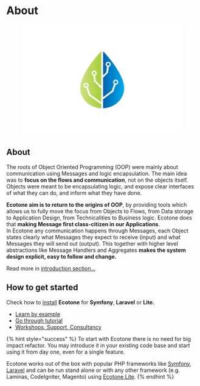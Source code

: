 # About

<figure><img src=".gitbook/assets/ecotone_logo_no_background (2).png" alt="" width="563"><figcaption></figcaption></figure>

## About

The roots of Object Oriented Programming (OOP) were mainly about communication using Messages and logic encapsulation. The main idea was to **focus on the flows and communication**, not on the objects itself. Objects were meant to be encapsulating logic, and expose clear interfaces of what they can do, and inform what they have done.&#x20;

**Ecotone aim is to return to the origins of OOP**, by providing tools which allows us to fully move the focus from Objects to Flows, from Data storage to Application Design, from Technicalities to Business logic. Ecotone does that **making Message first class-citizen in our Applications**. \
In Ecotone any communication happens through Messages, each Object states clearly what Messages they expect to receive (input) and what Messages they will send out (output). This together with higher level abstractions like Message Handlers and Aggregates **makes the system design explicit, easy to follow and change.**

Read more in [introduction section...](modelling/message-driven-php-introduction.md)

## How to get started

Check how to [install](install-php-service-bus.md) **Ecotone** for **Symfony**, **Laravel** or **Lite.**

* [Learn by example](quick-start-php-ddd-cqrs-event-sourcing/)
* [Go through tutorial](tutorial-php-ddd-cqrs-event-sourcing/)
* [Workshops, Support, Consultancy](other/contact-workshops-and-support.md)

{% hint style="success" %}
To start with Ecotone there is no need for big impact refactor. You may introduce it in your existing code base and start using it from day one, even for a single feature.&#x20;

Ecotone works out of the box with popular PHP frameworks like [Symfony](modules/symfony/symfony-ddd-cqrs-event-sourcing.md), [Laravel](modules/laravel/laravel-ddd-cqrs-event-sourcing.md) and can be run stand alone or with any other framework (e.g. Laminas, CodeIgniter, Magento) using [Ecotone Lite](modules/ecotone-lite/).
{% endhint %}
